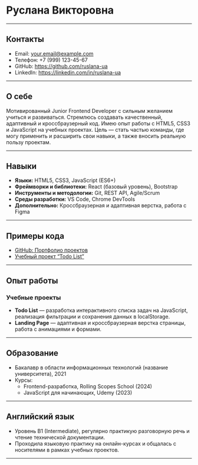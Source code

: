 # Руслана Викторовна

---

## Контакты

- Email: your.email@example.com
- Телефон: +7 (999) 123-45-67
- GitHub: https://github.com/ruslana-ua
- LinkedIn: https://linkedin.com/in/ruslana-ua

---

## О себе

Мотивированный Junior Frontend Developer с сильным желанием учиться и развиваться. Стремлюсь создавать качественный, адаптивный и кроссбраузерный код. Имею опыт работы с HTML5, CSS3 и JavaScript на учебных проектах. Цель — стать частью команды, где могу применить и расширить свои навыки, а также вносить реальную пользу проектам.

---

## Навыки

- **Языки:** HTML5, CSS3, JavaScript (ES6+)
- **Фреймворки и библиотеки:** React (базовый уровень), Bootstrap
- **Инструменты и методологии:** Git, REST API, Agile/Scrum
- **Среды разработки:** VS Code, Chrome DevTools
- **Дополнительно:** Кроссбраузерная и адаптивная верстка, работа с Figma

---

## Примеры кода

- [GitHub: Портфолио проектов](https://github.com/ruslana-ua/rsschool-cv)
- [Учебный проект “Todo List”](https://github.com/ruslana-ua/todo-list)

---

## Опыт работы

### Учебные проекты

- **Todo List** — разработка интерактивного списка задач на JavaScript, реализация фильтрации и сохранения данных в localStorage.
- **Landing Page** — адаптивная и кроссбраузерная верстка страницы, работа с анимациями и формами.

---

## Образование

- Бакалавр в области информационных технологий (название университета), 2021
- Курсы:
  - Frontend-разработка, Rolling Scopes School (2024)
  - JavaScript для начинающих, Udemy (2023)

---

## Английский язык

- Уровень B1 (Intermediate), регулярно практикую разговорную речь и чтение технической документации.
- Проходила языковую практику на онлайн-курсах и общалась с носителями в рамках учебных проектов.

---
